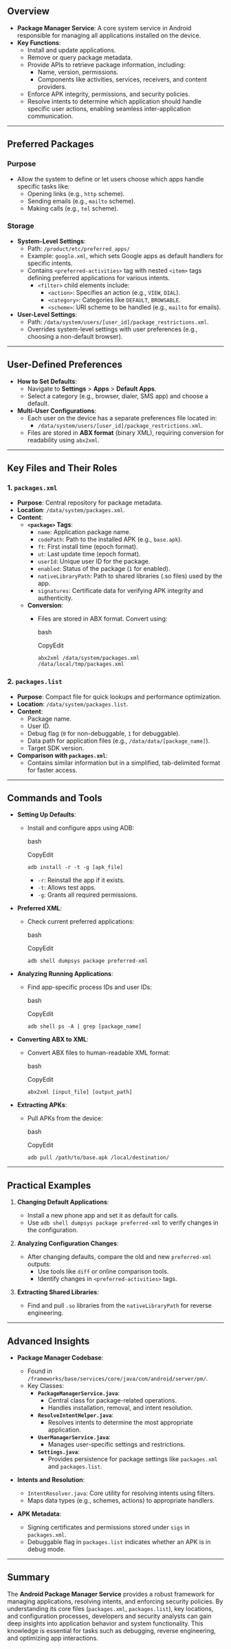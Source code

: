 ## Overview

- **Package Manager Service**: A core system service in Android responsible for managing all applications installed on the device.
- **Key Functions**:
    - Install and update applications.
    - Remove or query package metadata.
    - Provide APIs to retrieve package information, including:
        - Name, version, permissions.
        - Components like activities, services, receivers, and content providers.
    - Enforce APK integrity, permissions, and security policies.
    - Resolve intents to determine which application should handle specific user actions, enabling seamless inter-application communication.

---

## Preferred Packages

### Purpose

- Allow the system to define or let users choose which apps handle specific tasks like:
    - Opening links (e.g., `http` scheme).
    - Sending emails (e.g., `mailto` scheme).
    - Making calls (e.g., `tel` scheme).

### Storage

- **System-Level Settings**:
    - Path: `/product/etc/preferred_apps/`
    - Example: `google.xml`, which sets Google apps as default handlers for specific intents.
    - Contains `<preferred-activities>` tag with nested `<item>` tags defining preferred applications for various intents.
        - `<filter>` child elements include:
            - `<action>`: Specifies an action (e.g., `VIEW`, `DIAL`).
            - `<category>`: Categories like `DEFAULT`, `BROWSABLE`.
            - `<scheme>`: URI scheme to be handled (e.g., `mailto` for emails).
- **User-Level Settings**:
    - Path: `/data/system/users/[user_id]/package_restrictions.xml`.
    - Overrides system-level settings with user preferences (e.g., choosing a non-default browser).

---

## User-Defined Preferences

- **How to Set Defaults**:
    - Navigate to **Settings** > **Apps** > **Default Apps**.
    - Select a category (e.g., browser, dialer, SMS app) and choose a default.
- **Multi-User Configurations**:
    - Each user on the device has a separate preferences file located in:
        - `/data/system/users/[user_id]/package_restrictions.xml`.
    - Files are stored in **ABX format** (binary XML), requiring conversion for readability using `abx2xml`.

---

## Key Files and Their Roles

### 1. **`packages.xml`**

- **Purpose**: Central repository for package metadata.
- **Location**: `/data/system/packages.xml`.
- **Content**:
    - **`<package>` Tags**:
        - `name`: Application package name.
        - `codePath`: Path to the installed APK (e.g., `base.apk`).
        - `ft`: First install time (epoch format).
        - `ut`: Last update time (epoch format).
        - `userId`: Unique user ID for the package.
        - `enabled`: Status of the package (`1` for enabled).
        - `nativeLibraryPath`: Path to shared libraries (.so files) used by the app.
        - `signatures`: Certificate data for verifying APK integrity and authenticity.
    - **Conversion**:
        - Files are stored in ABX format. Convert using:
            
            bash
            
            CopyEdit
            
            `abx2xml /data/system/packages.xml /data/local/tmp/packages.xml`
            

### 2. **`packages.list`**

- **Purpose**: Compact file for quick lookups and performance optimization.
- **Location**: `/data/system/packages.list`.
- **Content**:
    - Package name.
    - User ID.
    - Debug flag (`0` for non-debuggable, `1` for debuggable).
    - Data path for application files (e.g., `/data/data/[package_name]`).
    - Target SDK version.
- **Comparison with `packages.xml`**:
    - Contains similar information but in a simplified, tab-delimited format for faster access.

---

## Commands and Tools

- **Setting Up Defaults**:
    - Install and configure apps using ADB:
        
        bash
        
        CopyEdit
        
        `adb install -r -t -g [apk_file]`
        
        - `-r`: Reinstall the app if it exists.
        - `-t`: Allows test apps.
        - `-g`: Grants all required permissions.
- **Preferred XML**:
    - Check current preferred applications:
        
        bash
        
        CopyEdit
        
        `adb shell dumpsys package preferred-xml`
        
- **Analyzing Running Applications**:
    - Find app-specific process IDs and user IDs:
        
        bash
        
        CopyEdit
        
        `adb shell ps -A | grep [package_name]`
        
- **Converting ABX to XML**:
    - Convert ABX files to human-readable XML format:
        
        bash
        
        CopyEdit
        
        `abx2xml [input_file] [output_path]`
        
- **Extracting APKs**:
    - Pull APKs from the device:
        
        bash
        
        CopyEdit
        
        `adb pull /path/to/base.apk /local/destination/`
        

---

## Practical Examples

1. **Changing Default Applications**:
    
    - Install a new phone app and set it as default for calls.
    - Use `adb shell dumpsys package preferred-xml` to verify changes in the configuration.
2. **Analyzing Configuration Changes**:
    
    - After changing defaults, compare the old and new `preferred-xml` outputs:
        - Use tools like `diff` or online comparison tools.
        - Identify changes in `<preferred-activities>` tags.
3. **Extracting Shared Libraries**:
    
    - Find and pull `.so` libraries from the `nativeLibraryPath` for reverse engineering.

---

## Advanced Insights

- **Package Manager Codebase**:
    
    - Found in `/frameworks/base/services/core/java/com/android/server/pm/`.
    - Key Classes:
        - **`PackageManagerService.java`**:
            - Central class for package-related operations.
            - Handles installation, removal, and intent resolution.
        - **`ResolveIntentHelper.java`**:
            - Resolves intents to determine the most appropriate application.
        - **`UserManagerService.java`**:
            - Manages user-specific settings and restrictions.
        - **`Settings.java`**:
            - Provides persistence for package settings like `packages.xml` and `packages.list`.
- **Intents and Resolution**:
    
    - `IntentResolver.java`: Core utility for resolving intents using filters.
    - Maps data types (e.g., schemes, actions) to appropriate handlers.
- **APK Metadata**:
    
    - Signing certificates and permissions stored under `sigs` in `packages.xml`.
    - Debuggable flag in `packages.list` indicates whether an APK is in debug mode.

---

## Summary

The **Android Package Manager Service** provides a robust framework for managing applications, resolving intents, and enforcing security policies. By understanding its core files (`packages.xml`, `packages.list`), key locations, and configuration processes, developers and security analysts can gain deep insights into application behavior and system functionality. This knowledge is essential for tasks such as debugging, reverse engineering, and optimizing app interactions.